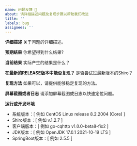 ```yaml
---
name: 问题反馈 🐛
about: 请详细描述问题及复现步骤以帮助我们改进
title: ''
labels: bug
assignees: ''
---
```


**详细描述**
关于问题的详细描述。

**预期结果**
你希望得到什么结果?

**当前结果**
实际产生的结果是什么？

**在最新的RELEASE版本中能否复现？**
是否尝试过最新版本的Shiro？

**复现方法**
如果可以，请提供能够稳定复现的方法。

**屏幕截图或者日志**
请添加屏幕截图或日志以快速定位问题。

**运行或开发环境**
- 系统版本：[ 例如 CentOS Linux release 8.2.2004 (Core)  ]
- Shiro版本：[ 例如 v.1.2.7 ]
- 客户端版本：[ 例如 go-cqhttp v1.0.0-beta8-fix2 ]
- JDK版本：[ 例如 OpenJDK 17.0.1 2021-10-19 LTS ]
- SpringBoot版本：[ 例如 2.5.5 ]

